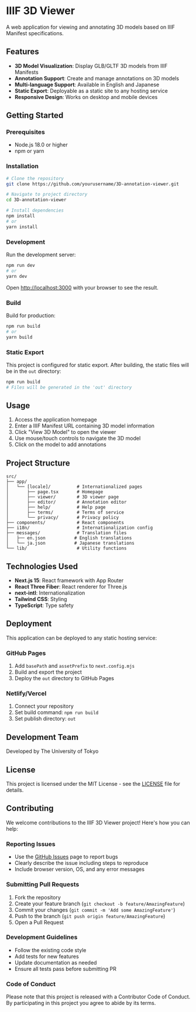 # IIIF 3D Viewer

A web application for viewing and annotating 3D models based on IIIF Manifest specifications.

## Features

- **3D Model Visualization**: Display GLB/GLTF 3D models from IIIF Manifests
- **Annotation Support**: Create and manage annotations on 3D models
- **Multi-language Support**: Available in English and Japanese
- **Static Export**: Deployable as a static site to any hosting service
- **Responsive Design**: Works on desktop and mobile devices

## Getting Started

### Prerequisites

- Node.js 18.0 or higher
- npm or yarn

### Installation

```bash
# Clone the repository
git clone https://github.com/yourusername/3D-annotation-viewer.git

# Navigate to project directory
cd 3D-annotation-viewer

# Install dependencies
npm install
# or
yarn install
```

### Development

Run the development server:

```bash
npm run dev
# or
yarn dev
```

Open [http://localhost:3000](http://localhost:3000) with your browser to see the result.

### Build

Build for production:

```bash
npm run build
# or
yarn build
```

### Static Export

This project is configured for static export. After building, the static files will be in the `out` directory:

```bash
npm run build
# Files will be generated in the 'out' directory
```

## Usage

1. Access the application homepage
2. Enter a IIIF Manifest URL containing 3D model information
3. Click "View 3D Model" to open the viewer
4. Use mouse/touch controls to navigate the 3D model
5. Click on the model to add annotations

## Project Structure

```
src/
├── app/
│   └── [locale]/          # Internationalized pages
│       ├── page.tsx       # Homepage
│       ├── viewer/        # 3D viewer page
│       ├── editor/        # Annotation editor
│       ├── help/          # Help page
│       ├── terms/         # Terms of service
│       └── privacy/       # Privacy policy
├── components/            # React components
├── i18n/                  # Internationalization config
├── messages/              # Translation files
│   ├── en.json           # English translations
│   └── ja.json           # Japanese translations
└── lib/                   # Utility functions
```

## Technologies Used

- **Next.js 15**: React framework with App Router
- **React Three Fiber**: React renderer for Three.js
- **next-intl**: Internationalization
- **Tailwind CSS**: Styling
- **TypeScript**: Type safety

## Deployment

This application can be deployed to any static hosting service:

### GitHub Pages

1. Add `basePath` and `assetPrefix` to `next.config.mjs`
2. Build and export the project
3. Deploy the `out` directory to GitHub Pages

### Netlify/Vercel

1. Connect your repository
2. Set build command: `npm run build`
3. Set publish directory: `out`

## Development Team

Developed by The University of Tokyo

## License

This project is licensed under the MIT License - see the [LICENSE](LICENSE) file for details.

## Contributing

We welcome contributions to the IIIF 3D Viewer project! Here's how you can help:

### Reporting Issues

- Use the [GitHub Issues](https://github.com/nakamura196/iiif-3d-viewer/issues) page to report bugs
- Clearly describe the issue including steps to reproduce
- Include browser version, OS, and any error messages

### Submitting Pull Requests

1. Fork the repository
2. Create your feature branch (`git checkout -b feature/AmazingFeature`)
3. Commit your changes (`git commit -m 'Add some AmazingFeature'`)
4. Push to the branch (`git push origin feature/AmazingFeature`)
5. Open a Pull Request

### Development Guidelines

- Follow the existing code style
- Add tests for new features
- Update documentation as needed
- Ensure all tests pass before submitting PR

### Code of Conduct

Please note that this project is released with a Contributor Code of Conduct. By participating in this project you agree to abide by its terms.
